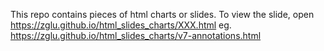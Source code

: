 This repo contains pieces of html charts or slides. To view the slide, open 
https://zglu.github.io/html_slides_charts/XXX.html eg. https://zglu.github.io/html_slides_charts/v7-annotations.html
